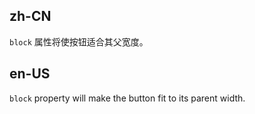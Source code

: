 ## zh-CN

`block` 属性将使按钮适合其父宽度。

## en-US

`block` property will make the button fit to its parent width.
